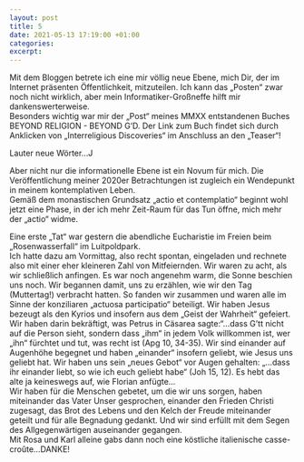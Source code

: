 ```yaml
---
layout: post
title: 5
date: 2021-05-13 17:19:00 +01:00
categories: 
excerpt: 
---
```


Mit dem Bloggen betrete ich eine mir völlig neue Ebene, mich Dir, der im Internet präsenten Öffentlichkeit, mitzuteilen. Ich kann das „Posten“ zwar noch nicht wirklich, aber mein Informatiker-Großneffe hilft mir dankenswerterweise.\
Besonders wichtig war mir der „Post“ meines MMXX entstandenen Buches BEYOND RELIGION - BEYOND G‘D. Der Link zum Buch findet sich durch Anklicken von „Interreligious Discoveries“ im Anschluss an den „Teaser“!

Lauter neue Wörter…J

Aber nicht nur die informationelle Ebene ist ein Novum für mich. Die Veröffentlichung meiner 2020er Betrachtungen ist zugleich ein Wendepunkt in meinem kontemplativen Leben.\
Gemäß dem monastischen Grundsatz „actio et contemplatio“ beginnt wohl jetzt eine Phase, in der ich mehr Zeit-Raum für das Tun öffne, mich mehr der „actio“ widme.

Eine erste „Tat“ war gestern die abendliche  Eucharistie im Freien beim „Rosenwasserfall“ im Luitpoldpark.\
Ich hatte dazu am Vormittag, also recht spontan, eingeladen und rechnete also mit einer eher kleineren Zahl von Mitfeiernden. Wir waren zu acht, als wir schließlich anfingen. Es war noch angenehm warm, die Sonne beschien uns noch. Wir begannen damit, uns zu erzählen, wie wir den Tag (Muttertag!) verbracht hatten. So fanden wir zusammen und waren alle im Sinne der konziliaren „actuosa participatio“ beteiligt. Wir haben Jesus bezeugt als den Kyrios und insofern aus dem „Geist der Wahrheit“ gefeiert. Wir haben darin bekräftigt, was Petrus in Cäsarea sagte:“…dass G’tt nicht auf die Person sieht, sondern dass „ihm“ in jedem Volk willkommen ist, wer „ihn“ fürchtet und tut, was recht ist (Apg 10, 34-35). Wir sind einander auf Augenhöhe begegnet und haben „einander“ insofern geliebt, wie Jesus uns geliebt hat. Wir haben uns sein „neues Gebot“ vor Augen gehalten: „…dass ihr einander liebt, so wie ich euch geliebt habe“ (Joh 15, 12). Es hebt das alte ja keineswegs auf, wie Florian anfügte…\
Wir haben für die Menschen gebetet, um die wir uns sorgen, haben miteinander das Vater Unser gesprochen, einander den Frieden Christi zugesagt, das Brot des Lebens und den Kelch der Freude miteinander geteilt und für alle Begnadung gedankt. Und wir sind erfüllt mit dem Segen des Allgegenwärtigen auseinander gegangen.\
Mit Rosa und Karl alleine gabs dann noch eine köstliche italienische casse-croûte…DANKE!

